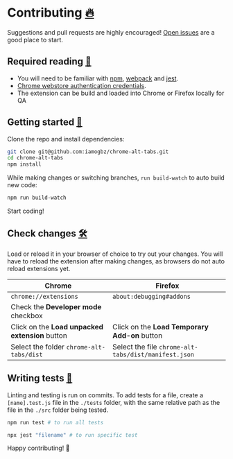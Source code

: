 # Contributing [:fire:](https://github.com/iamogbz/chrome-alt-tabs/graphs/contributors)

Suggestions and pull requests are highly encouraged! [Open issues](https://github.com/iamogbz/chrome-alt-tabs/issues) are a good place to start.

## Required reading [:notebook:](#1)

- You will need to be familiar with [npm](https://docs.npmjs.com/getting-started/), [webpack](https://webpack.js.org/guides/getting-started/) and [jest](https://jestjs.io/docs/en/getting-started).
- [Chrome webstore authentication credentials](https://github.com/GabeDuarteM/semantic-release-chrome/blob/master/Authentication.md).
- The extension can be build and loaded into Chrome or Firefox locally for QA

## Getting started [:electric_plug:](#2)

Clone the repo and install dependencies:

```sh
git clone git@github.com:iamogbz/chrome-alt-tabs.git
cd chrome-alt-tabs
npm install
```

While making changes or switching branches, `run build-watch` to auto build new code:

```sh
npm run build-watch
```

Start coding!

## Check changes [:hammer_and_wrench:](#3)

Load or reload it in your browser of choice to try out your changes. You will have to reload the extension after making changes, as browsers do not auto reload extensions yet.

| Chrome                                          | Firefox                                              |
| ----------------------------------------------- | ---------------------------------------------------- |
| `chrome://extensions`                           | `about:debugging#addons`                             |
| Check the **Developer mode** checkbox           |
| Click on the **Load unpacked extension** button | Click on the **Load Temporary Add-on** button        |
| Select the folder `chrome-alt-tabs/dist`        | Select the file `chrome-alt-tabs/dist/manifest.json` |

## Writing tests [:construction:](#0)

Linting and testing is run on commits. To add tests for a file, create a `[name].test.js` file in the `./tests` folder, with the same relative path as the file in the `./src` folder being tested.

```sh
npm run test # to run all tests
```

```sh
npx jest "filename" # to run specific test
```

Happy contributing! :tada:
